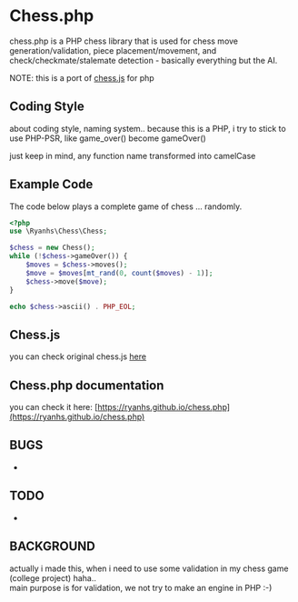 # Chess.php

chess.php is a PHP chess library that is used for chess move
generation/validation, piece placement/movement, and check/checkmate/stalemate
detection - basically everything but the AI. 

NOTE: this is a port of [chess.js](https://github.com/jhlywa/chess.js) for php

## Coding Style
about coding style, naming system.. 
because this is a PHP, i try to stick to use PHP-PSR, like game_over() become gameOver()  

just keep in mind, any function name transformed into camelCase

## Example Code
The code below plays a complete game of chess ... randomly.

```php
<?php
use \Ryanhs\Chess\Chess;

$chess = new Chess();
while (!$chess->gameOver()) {
	$moves = $chess->moves();
	$move = $moves[mt_rand(0, count($moves) - 1)];
	$chess->move($move);
}

echo $chess->ascii() . PHP_EOL;
```

## Chess.js
you can check original chess.js [here](https://github.com/jhlywa/chess.js)


## Chess.php documentation

you can check it here: [https://ryanhs.github.io/chess.php](https://ryanhs.github.io/chess.php)

## BUGS

- 

## TODO

- 

## BACKGROUND

actually i made this, when i need to use some validation in my chess game (college project) haha..  
main purpose is for validation, we not try to make an engine in PHP :-)
